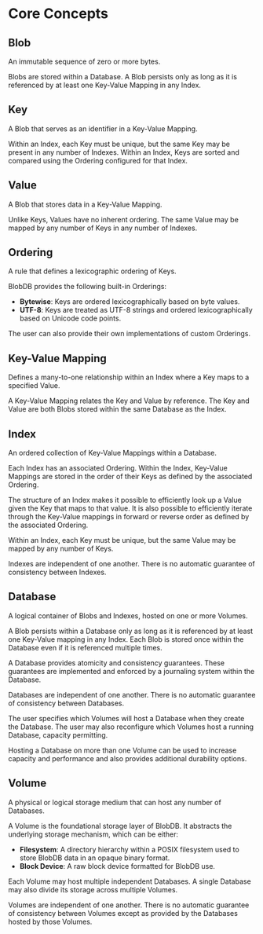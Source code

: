 # Core Concepts

## Blob

An immutable sequence of zero or more bytes.

Blobs are stored within a Database. A Blob persists only as long as it is
referenced by at least one Key-Value Mapping in any Index.

## Key

A Blob that serves as an identifier in a Key-Value Mapping.

Within an Index, each Key must be unique, but the same Key may be present in
any number of Indexes. Within an Index, Keys are sorted and compared using the
Ordering configured for that Index.

## Value

A Blob that stores data in a Key-Value Mapping.

Unlike Keys, Values have no inherent ordering. The same Value may be mapped by
any number of Keys in any number of Indexes.

## Ordering

A rule that defines a lexicographic ordering of Keys.

BlobDB provides the following built-in Orderings:

* **Bytewise**: Keys are ordered lexicographically based on byte values.
* **UTF-8**: Keys are treated as UTF-8 strings and ordered lexicographically
  based on Unicode code points.

The user can also provide their own implementations of custom Orderings.

## Key-Value Mapping

Defines a many-to-one relationship within an Index where a Key maps to a
specified Value.

A Key-Value Mapping relates the Key and Value by reference. The Key and Value
are both Blobs stored within the same Database as the Index.

## Index

An ordered collection of Key-Value Mappings within a Database.

Each Index has an associated Ordering. Within the Index, Key-Value Mappings are
stored in the order of their Keys as defined by the associated Ordering.

The structure of an Index makes it possible to efficiently look up a Value
given the Key that maps to that value. It is also possible to efficiently
iterate through the Key-Value mappings in forward or reverse order as defined by
the associated Ordering.

Within an Index, each Key must be unique, but the same Value may be mapped by
any number of Keys.

Indexes are independent of one another. There is no automatic guarantee of
consistency between Indexes.

## Database

A logical container of Blobs and Indexes, hosted on one or more Volumes.

A Blob persists within a Database only as long as it is referenced by at least
one Key-Value mapping in any Index. Each Blob is stored once within the
Database even if it is referenced multiple times.

A Database provides atomicity and consistency guarantees. These guarantees are
implemented and enforced by a journaling system within the Database.

Databases are independent of one another. There is no automatic guarantee of
consistency between Databases.

The user specifies which Volumes will host a Database when they create the
Database. The user may also reconfigure which Volumes host a running Database,
capacity permitting.

Hosting a Database on more than one Volume can be used to increase capacity and
performance and also provides additional durability options.

## Volume

A physical or logical storage medium that can host any number of Databases.

A Volume is the foundational storage layer of BlobDB. It abstracts the
underlying storage mechanism, which can be either:

* **Filesystem**: A directory hierarchy within a POSIX filesystem used to store
  BlobDB data in an opaque binary format.
* **Block Device**: A raw block device formatted for BlobDB use.

Each Volume may host multiple independent Databases. A single Database may also
divide its storage across multiple Volumes.

Volumes are independent of one another. There is no automatic guarantee of
consistency between Volumes except as provided by the Databases hosted by those
Volumes.